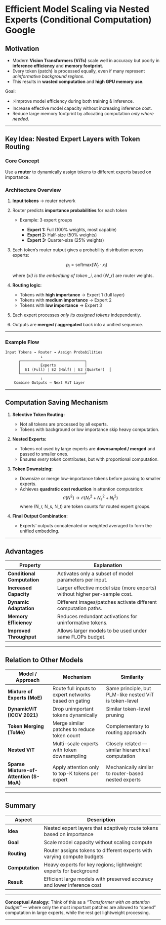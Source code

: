 # Efficient Model Scaling via Nested Experts (Conditional Computation) Google

## Motivation

- Modern **Vision Transformers (ViTs)** scale well in accuracy but poorly in **inference efficiency** and **memory footprint**.
- Every token (patch) is processed equally, even if many represent _uninformative background regions_.
- This results in **wasted computation** and **high GPU memory use**.

Goal:

- ⚡Improve model efficiency during both training & inference.
- Increase effective model capacity without increasing inference cost.
- Reduce large memory footprint by allocating computation _only where needed_.

---

## Key Idea: Nested Expert Layers with Token Routing

### Core Concept

Use a **router** to dynamically assign tokens to different experts based on importance.

### Architecture Overview

1. **Input tokens** → router network

2. Router predicts **importance probabilities** for each token

   - Example: 3 expert groups

     - **Expert 1:** Full (100% weights, most capable)
     - **Expert 2:** Half-size (50% weights)
     - **Expert 3:** Quarter-size (25% weights)

3. Each token’s router output gives a probability distribution across experts:

   $$
   p_i = \text{softmax}(W_r \cdot x_i)
   $$

   where (x*i) is the embedding of token \_i*, and (W_r) are router weights.

4. **Routing logic:**

   - Tokens with **high importance** → Expert 1 (full layer)
   - Tokens with **medium importance** → Expert 2
   - Tokens with **low importance** → Expert 3

5. Each expert processes _only its assigned tokens_ independently.

6. Outputs are **merged / aggregated** back into a unified sequence.

---

### Example Flow

```
Input Tokens → Router → Assign Probabilities
                ↓
      ┌─────────────────────────────┐
      │         Experts             │
      │  E1 (Full) | E2 (Half) | E3 (Quarter)  │
      └─────────────────────────────┘
                ↓
    Combine Outputs → Next ViT Layer
```

---

## Computation Saving Mechanism

1. **Selective Token Routing:**

   - Not all tokens are processed by all experts.
   - Tokens with background or low importance skip heavy computation.

2. **Nested Experts:**

   - Tokens not used by large experts are **downsampled / merged** and passed to smaller ones.
   - Ensures _every token_ contributes, but with proportional computation.

3. **Token Downsizing:**

   - Downsize or merge low-importance tokens before passing to smaller experts.
   - Achieves **quadratic cost reduction** in attention computation:
     $$
     \mathcal{O}(N^2) \to \mathcal{O}(N_r^2 + N_s^2 + N_t^2)
     $$
     where (N_r, N_s, N_t) are token counts for routed expert groups.

4. **Final Output Combination:**

   - Experts’ outputs concatenated or weighted averaged to form the unified embedding.

---

## Advantages

| Property                    | Explanation                                                                |
| --------------------------- | -------------------------------------------------------------------------- |
| **Conditional Computation** | Activates only a subset of model parameters per input.                     |
| **Increased Capacity**      | Larger effective model size (more experts) without higher per-sample cost. |
| **Dynamic Adaptation**      | Different images/patches activate different computation paths.             |
| **Memory Efficiency**       | Reduces redundant activations for uninformative tokens.                    |
| **Improved Throughput**     | Allows larger models to be used under same FLOPs budget.                   |

---

## Relation to Other Models

| Model / Approach                        | Mechanism                                            | Similarity                                             |
| --------------------------------------- | ---------------------------------------------------- | ------------------------------------------------------ |
| **Mixture of Experts (MoE)**            | Route full inputs to expert networks based on gating | Same principle, but PLM-like nested ViT is token-level |
| **DynamicViT (ICCV 2021)**              | Drop unimportant tokens dynamically                  | Similar token-level pruning                            |
| **Token Merging (ToMe)**                | Merge similar patches to reduce token count          | Complementary to routing approach                      |
| **Nested ViT**                          | Multi-scale experts with token downsampling          | Closely related — similar hierarchical computation     |
| **Sparse Mixture-of-Attention (S-MoA)** | Apply attention only to top-K tokens per expert      | Mechanically similar to router-based nested experts    |

---

## Summary

| Aspect          | Description                                                             |
| --------------- | ----------------------------------------------------------------------- |
| **Idea**        | Nested expert layers that adaptively route tokens based on importance   |
| **Goal**        | Scale model capacity without scaling compute                            |
| **Routing**     | Router assigns tokens to different experts with varying compute budgets |
| **Computation** | Heavy experts for key regions; lightweight experts for background       |
| **Result**      | Efficient large models with preserved accuracy and lower inference cost |

---

**Conceptual Analogy:**
Think of this as a _“Transformer with an attention budget”_ — where only the most important patches are allowed to “spend” computation in large experts, while the rest get lightweight processing.

---
